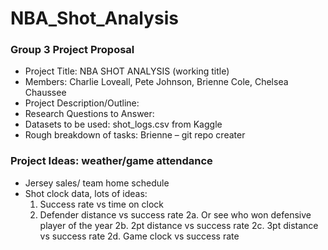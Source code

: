# NBA_Shot_Analysis
### Group 3 Project Proposal
- Project Title: NBA SHOT ANALYSIS (working title)
- Members: Charlie Loveall, Pete Johnson, Brienne Cole, Chelsea Chaussee
- Project Description/Outline:
- Research Questions to Answer:
- Datasets to be used: shot_logs.csv from Kaggle
- Rough breakdown of tasks: Brienne – git repo creater


### Project Ideas: weather/game attendance
- Jersey sales/ team home schedule
- Shot clock data, lots of ideas:
	1. Success rate vs time on clock
	2. Defender distance vs success rate
		2a. Or see who won defensive player of the year
		2b. 2pt distance vs success rate
		2c. 3pt distance vs success rate
		2d. Game clock vs success rate
